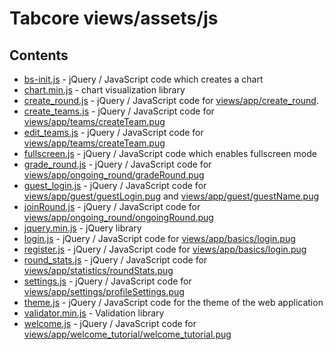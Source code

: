 # Tabcore views/assets/js

## Contents

- [bs-init.js](https://github.com/ccapdev1920T2/s11g5/blob/master/views/assets/js/bs-init.js) - jQuery / JavaScript code which creates a chart
- [chart.min.js](https://github.com/ccapdev1920T2/s11g5/blob/master/views/assets/js/chart.min.js) - chart visualization library
- [create_round.js](https://github.com/ccapdev1920T2/s11g5/blob/master/views/assets/js/create_round.js) - jQuery / JavaScript code for [views/app/create_round](https://github.com/ccapdev1920T2/s11g5/tree/master/views/app/create_round).
- [create_teams.js](https://github.com/ccapdev1920T2/s11g5/blob/master/views/assets/js/create_teams.js) - jQuery / JavaScript code for [views/app/teams/createTeam.pug](https://github.com/ccapdev1920T2/s11g5/tree/master/views/app/teams/createTeam.pug)
- [edit_teams.js](https://github.com/ccapdev1920T2/s11g5/blob/master/views/assets/js/edit_teams.js) - jQuery / JavaScript code for [views/app/teams/createTeam.pug](https://github.com/ccapdev1920T2/s11g5/tree/master/views/app/teams/editTeams.pug)
- [fullscreen.js](https://github.com/ccapdev1920T2/s11g5/blob/master/views/assets/js/fullscreen.js) - jQuery / JavaScript code which enables fullscreen mode
- [grade_round.js](https://github.com/ccapdev1920T2/s11g5/blob/master/views/assets/js/grade_round.js) - jQuery / JavaScript code for [views/app/ongoing_round/gradeRound.pug](https://github.com/ccapdev1920T2/s11g5/tree/master/views/app/ongoing_round/gradeRound.pug)
- [guest_login.js](https://github.com/ccapdev1920T2/s11g5/blob/master/views/assets/js/guest_login.js) - jQuery / JavaScript code for [views/app/guest/guestLogin.pug](https://github.com/ccapdev1920T2/s11g5/tree/master/views/app/guest/guestLogin.pug) and [views/app/guest/guestName.pug](https://github.com/ccapdev1920T2/s11g5/tree/master/views/app/guest/guestName.pug)
- [joinRound.js](https://github.com/ccapdev1920T2/s11g5/blob/master/views/assets/js/joinRound.js) - jQuery / JavaScript code for [views/app/ongoing_round/ongoingRound.pug](https://github.com/ccapdev1920T2/s11g5/tree/master/views/app/ongoing_round/ongoingRound.pug)
- [jquery.min.js](https://github.com/ccapdev1920T2/s11g5/blob/master/views/assets/js/jquery.min.js) - jQuery library
- [login.js](https://github.com/ccapdev1920T2/s11g5/blob/master/views/assets/js/login.js) - jQuery / JavaScript code for [views/app/basics/login.pug](https://github.com/ccapdev1920T2/s11g5/tree/master/views/app/basics/login.pug)
- [register.js](https://github.com/ccapdev1920T2/s11g5/blob/master/views/assets/js/register.js) - jQuery / JavaScript code for [views/app/basics/login.pug](https://github.com/ccapdev1920T2/s11g5/tree/master/views/app/basics/register.pug)
- [round_stats.js](https://github.com/ccapdev1920T2/s11g5/blob/master/views/assets/js/round_stats.js) - jQuery / JavaScript code for [views/app/statistics/roundStats.pug](https://github.com/ccapdev1920T2/s11g5/tree/master/views/app/statistics/roundStats.pug)
- [settings.js](https://github.com/ccapdev1920T2/s11g5/blob/master/views/assets/js/settings.js) - jQuery / JavaScript code for [views/app/settings/profileSettings.pug](https://github.com/ccapdev1920T2/s11g5/tree/master/views/app/settings/profileSettings.pug)
- [theme.js](https://github.com/ccapdev1920T2/s11g5/blob/master/views/assets/js/theme.js) - jQuery / JavaScript code for the theme of the web application
- [validator.min.js](https://github.com/ccapdev1920T2/s11g5/blob/master/views/assets/js/validator.min.js) - Validation library
- [welcome.js](https://github.com/ccapdev1920T2/s11g5/blob/master/views/assets/js/welcome.js) - jQuery / JavaScript code for [views/app/welcome_tutorial/welcome_tutorial.pug](https://github.com/ccapdev1920T2/s11g5/tree/master/views/app/welcome_tutorial/welcome_tutorial.pug)
